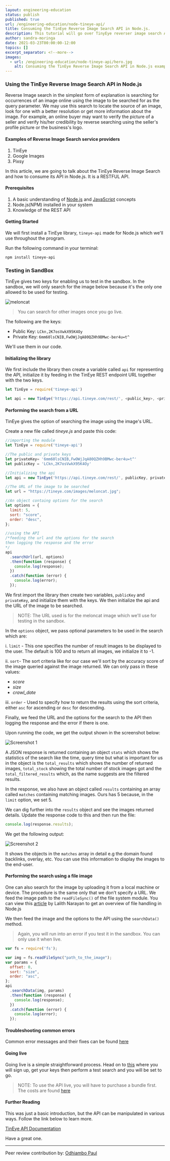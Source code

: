 ```yaml
---
layout: engineering-education
status: publish
published: true
url: /engineering-education/node-tineye-api/
title: Consuming the TinEye Reverse Image Search API in Node.js.
description: This tutorial will go over TinyEye reverser image search API. TineEye API makes it possible to search for online image occurrences using an image as the query parameter.
author: sandra-moringa
date: 2021-03-23T00:00:00-12:00
topics: []
excerpt_separator: <!--more-->
images:
  - url: /engineering-education/node-tineye-api/hero.jpg
    alt: Consuming the TinEye Reverse Image Search API in Node.js example image
---
```


### Using the TinEye Reverse Image Search API in Node.js

Reverse Image search in the simplest form of explanation is searching for occurrences of an image online using the image to be searched for as the query parameter. We may use this search to locate the source of an image, look for one with a better resolution or get more information about the image. For example, an online buyer may want to verify the picture of a seller and verify his/her credibility by reverse searching using the seller's profile picture or the business's logo.

#### Examples of Reverse Image Search service providers

1. TinEye
2. Google Images
3. Pixsy

In this article, we are going to talk about the TinEye Reverse Image Search and how to consume its API in Node.js. It is a RESTFUL API.

#### Prerequisites

1. A basic understanding of [Node.js](https://nodejs.org/en/docs/) and [JavaScript](https://developer.mozilla.org/en-US/docs/Web/JavaScript) concepts
2. Node.js(NPM) installed in your system
3. Knowledge of the REST API

#### Getting Started

We will first install a TinEye library, `tineye-api` made for Node.js which we'll use throughout the program.

Run the following command in your terminal:

```bash
npm install tineye-api
```

### Testing in SandBox

TinEye gives two keys for enabling us to test in the sandbox. In the sandbox, we will only search for the image below because it's the only one allowed to be used for testing.

![meloncat](/engineering-education/node-tineye-api/meloncat.jpg)

> You can search for other images once you go live.

The following are the keys:

- Public Key: `LCkn,2K7osVwkX95K4Oy`
- Private Key: `6mm60lsCNIB,FwOWjJqA80QZHh9BMwc-ber4u=t^`

We'll use them in our code.

#### Initializing the library

We first include the library then create a variable called `api` for representing the API,  initialize it by feeding in the TinEye REST endpoint URL together with the two keys.

```javascript
let TinEye = require('tineye-api')

let api = new TinEye('https://api.tineye.com/rest/', <public_key>, <private_key>);
```

#### Performing the search from a URL

TinEye gives the option of searching the image using the image's URL.

Create a new file called *tineye.js* and paste this code:

```javascript
//importing the module
let TinEye = require('tineye-api')

//The public and private keys
let privateKey= '6mm60lsCNIB,FwOWjJqA80QZHh9BMwc-ber4u=t^'
let publicKey = 'LCkn,2K7osVwkX95K4Oy'

//Initializing the api
let api = new TinEye('https://api.tineye.com/rest/', publicKey, privateKey);

//The URL of the image to be searched
let url = "https://tineye.com/images/meloncat.jpg";

//An object containg options for the search
let options = {
  limit: 5,
  sort: "score",
  order: "desc",
};

//using the API
/*feeding the url and the options for the search
then logging the response and the error
*/
api
  .searchUrl(url, options)
  .then(function (response) {
    console.log(response);
  })
  .catch(function (error) {
    console.log(error);
  });

```
We first import the library then create two variables, `publicKey` and `privateKey`, and initialize them with the keys.
We then initialize the api and the URL of the image to be searched. 

> NOTE: The URL used is for the meloncat image which we'll use for testing in the sandbox.

In the `options` object, we pass optional parameters to be used in the search which are:

i. `limit` - This one specifies the number of result images to be displayed to the user. The default is 100 and to return all images, we initialize it to -1.

ii. `sort`- The sort criteria like for our case we'll sort by the accuracy score of the image queried against the image returned. We can only pass in these values:

- *score*
- *size*
- *crawl_date*

iii. `order` - Used to specify how to return the results using the sort criteria, either `asc` for ascending or `desc` for descending.

Finally, we feed the URL and the options for the search to the API then logging the response and the error if there is one.

Upon running the code, we get the output shown in the screenshot below:

![Screenshot 1](/engineering-education/node-tineye-api/screen1.png)

A JSON response is returned containing an object `stats` which shows the statistics of the search like the time, query time but what is important for us in the object is the `total_results` which shows the number of returned images, `total_stock` showing the total number of stock images got and the `total_filtered_results` which, as the name suggests are the filtered results. 

In the response, we also have an object called `results` containing an array called `matches` containing matching images. Ours has 5 because, in the `limit` option, we set 5.

We can dig further into the `results` object and see the images returned details.
Update the response code to this and then run the file:

```javascript
console.log(response.results);
```

We get the following output:

![Screenshot 2](/engineering-education/node-tineye-api/screen2.png)

It shows the objects in the `matches` array in detail e.g the domain found backlinks, overlay, etc. You can use this information to display the images to the end-user.

#### Performing the search using  a file image

One can also search for the image by uploading it from a local machine or device. The procedure is the same only that we don't specify a URL.
We feed the image path to the `readFileSync()` of the file system module. You can view this [article](https://www.section.io/engineering-education/node-file-handling/) by Lalith Narayan to get an overview of file handling in Node.js

We then feed the image and the options to the API using the `searchData()` method.

>Again, you will run into an error if you test it in the sandbox. You can only use it when live.

```javascript
var fs = require('fs');

var img = fs.readFileSync("path_to_the_image");
var params = {
  offset: 0,
  sort: "size",
  order: "asc",
};
api
  .searchData(img, params)
  .then(function (response) {
    console.log(response);
  })
  .catch(function (error) {
    console.log(error);
  });
```

#### Troubleshooting common errors
 
 Common error messages and their fixes can be found [here](https://help.tineye.com/article/181-list-of-tineye-api-error-messages)

#### Going live

Going live is a simple straightforward process. Head on to [this](https://services.tineye.com/developers/tineyeapi/getting_started) where you will sign up, get your keys then perform a test search and you will be set to go.

> NOTE: To use the API live, you will have to purchase a bundle first. The costs are found [here](https://services.tineye.com/TinEyeAPI#plans-and-pricing)

#### Further Reading

This was just a basic introduction, but the API can be manipulated in various ways. Follow the link below to learn more.

 [TinEye API Documentation](https://services.tineye.com/developers/tineyeapi/libraries)

Have a great one.

---
Peer review contribution by: [Odhiambo Paul](/engineering-education/authors/odhiambo-paul/)

